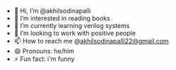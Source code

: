 - 👋 Hi, I’m @akhilsodinapalli
- 👀 I’m interested in reading books
- 🌱 I’m currently learning verilog systems
- 💞️ I’m looking to work with positive people
- 📫 How to reach me @akhilsodinapalli22@gmail.com
- 😄 Pronouns: he/him
- ⚡ Fun fact: i'm funny

<!---
akhilsodinapalli/akhilsodinapalli is a ✨ special ✨ repository because its `README.md` (this file) appears on your GitHub profile.
You can click the Preview link to take a look at your changes.
--->
